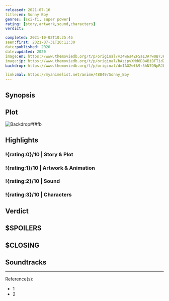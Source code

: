 ```yaml
---
released: 2021-07-16
title:en: Sonny Boy
genres: [sci-fi, super power]
rating: [story,artwork,sound,characters]
verdict:

completed: 2021-10-02T10:25:45
seen:first: 2021-07-31T20:11:30
date:published: 2020
date:updated: 2020
image:en: https://www.themoviedb.org/t/p/original/v34w6s4ZFSa13Arw0B7JHo84YfG.jpg
image:jp: https://www.themoviedb.org/t/p/original/bAzjpvXMd0D84BiBFTidZVpvHAW.jpg
backdrop: https://www.themoviedb.org/t/p/original/dmIAGZwfk9r5hN7ONpRJLDij9GN.jpg

link:mal: https://myanimelist.net/anime/48849/Sonny_Boy
---
```



## Synopsis

## Plot

![Backdrop#f#fb](https://www.themoviedb.org/t/p/original/ll8YvMWNMi5xDkP4V9Mt755zy3M.jpg "Source: TMDB")

## Highlights

### !{rating:0}/10 | Story & Plot

### !{rating:1}/10 | Artwork & Animation

### !{rating:2}/10 | Sound

### !{rating:3}/10 | Characters

## Verdict

## $SPOILERS

## $CLOSING

## Soundtracks

***
Reference(s):

- 1
- 2
